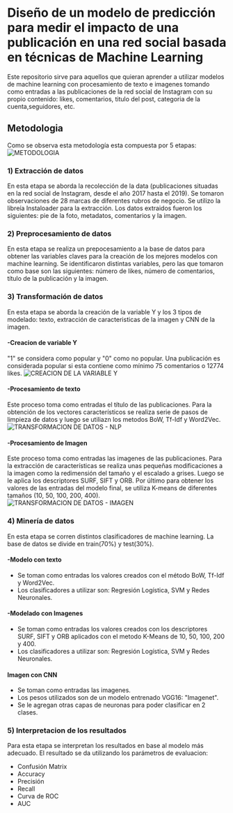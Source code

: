 # Diseño de un modelo de predicción para medir el impacto de una publicación en una red social basada en técnicas de Machine Learning
Este repositorio sirve para aquellos que quieran aprender a utilizar modelos de machine learning con procesamiento de texto e imagenes tomando como entradas a las publicaciones de la red social de Instagram con su propio contenido: likes, comentarios, titulo del post, categoria de la cuenta,seguidores, etc.
## Metodologia
Como se observa esta metodología esta compuesta por 5 etapas:
![METODOLOGIA](https://user-images.githubusercontent.com/60902706/74689257-79521700-51a8-11ea-80c3-7e1cf6a55d9d.PNG)
### 1) Extracción de datos
En esta etapa se aborda la recolección de la data (publicaciones situadas en la red social de Instagram, desde el año 2017 hasta el 2019). Se tomaron observaciones de 28 marcas de diferentes rubros de negocio. Se utilizo la libreía Instaloader para la extracción. Los datos extraidos fueron los siguientes: pie de la foto, metadatos, comentarios y la imagen.
### 2) Preprocesamiento de datos
En esta etapa se realiza un prepocesamiento a la base de datos para obtener las variables claves para la creación de los mejores modelos con machine learning. Se identificaron distintas variables, pero las que tomaron como base son las siguientes: número de likes, número de comentarios, título de la publicación y la imagen.
### 3) Transformación de datos
En esta etapa se aborda la creación de la variable Y y los 3 tipos de modelado: texto, extracción de caracteristicas de la imagen y CNN de la imagen.
#### -Creacion de variable Y
"1" se considera como popular y "0" como no popular.
Una publicación es considerada popular si esta contiene como mínimo 75 comentarios o 12774 likes.
![CREACION DE LA VARIABLE Y](https://user-images.githubusercontent.com/60902706/74692027-65f87900-51b3-11ea-9dfa-e64dd03d4af8.png)
#### -Procesamiento de texto
Este proceso toma como entradas el título de las publicaciones. Para la obtención de los vectores característicos se realiza serie de pasos de limpieza de datos y luego se utiliazn los metodos BoW, Tf-Idf y Word2Vec.
![TRANSFORMACION DE DATOS - NLP](https://user-images.githubusercontent.com/60902706/74692260-65acad80-51b4-11ea-85d0-a5257dcc7fb6.PNG)
#### -Procesamiento de Imagen
Este proceso toma como entradas las imagenes de las publicaciones. Para la extracción de características se realiza unas pequeñas modificaciones a la imagen como la redimensión del tamaño y el escalado a grises. Luego se le aplica los descriptores SURF, SIFT y ORB. Por último para obtener los valores de las entradas del modelo final, se utiliza K-means de diferentes tamaños (10, 50, 100, 200, 400).
![TRANSFORMACION DE DATOS - IMAGEN](https://user-images.githubusercontent.com/60902706/74692940-8b878180-51b7-11ea-8134-5a287f6a54c8.png)
### 4) Minería de datos
En esta etapa se corren distintos clasificadores de machine learning. La base de datos se divide en train(70%) y test(30%).
#### -Modelo con texto
- Se toman como entradas los valores creados con el método BoW, Tf-Idf y Word2Vec.
- Los clasificadores a utilizar son: Regresión Logística, SVM y Redes Neuronales.
#### -Modelado con Imagenes
- Se toman como entradas los valores creados con los descriptores SURF, SIFT y ORB aplicados con el metodo K-Means de 10, 50, 100, 200 y 400.
- Los clasificadores a utilizar son: Regresión Logística, SVM y Redes Neuronales.
#### Imagen con CNN
- Se toman como entradas las imagenes.
- Los pesos utilizados son de un modelo entrenado VGG16: "Imagenet".
- Se le agregan otras capas de neuronas para poder clasificar en 2 clases.
### 5) Interpretacion de los resultados
Para esta etapa se interpretan los resultados en base al modelo más adecuado. El resultado se da utilizando los parámetros de evaluacion:
- Confusión Matrix
- Accuracy
- Precisión
- Recall
- Curva de ROC
- AUC
